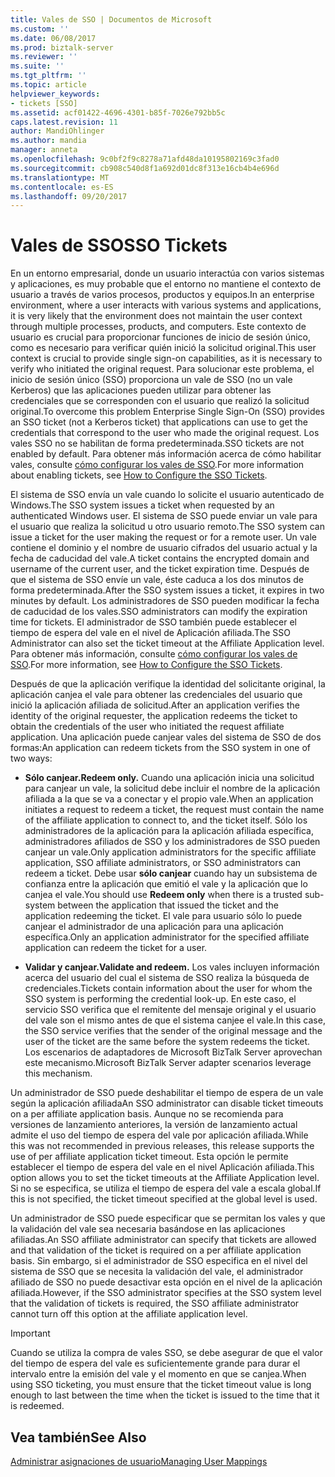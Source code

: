 ```yaml
---
title: Vales de SSO | Documentos de Microsoft
ms.custom: ''
ms.date: 06/08/2017
ms.prod: biztalk-server
ms.reviewer: ''
ms.suite: ''
ms.tgt_pltfrm: ''
ms.topic: article
helpviewer_keywords:
- tickets [SSO]
ms.assetid: acf01422-4696-4301-b85f-7026e792bb5c
caps.latest.revision: 11
author: MandiOhlinger
ms.author: mandia
manager: anneta
ms.openlocfilehash: 9c0bf2f9c8278a71afd48da10195802169c3fad0
ms.sourcegitcommit: cb908c540d8f1a692d01dc8f313e16cb4b4e696d
ms.translationtype: MT
ms.contentlocale: es-ES
ms.lasthandoff: 09/20/2017
---
```

# <a name="sso-tickets"></a><span data-ttu-id="c341c-102">Vales de SSO</span><span class="sxs-lookup"><span data-stu-id="c341c-102">SSO Tickets</span></span>
<span data-ttu-id="c341c-103">En un entorno empresarial, donde un usuario interactúa con varios sistemas y aplicaciones, es muy probable que el entorno no mantiene el contexto de usuario a través de varios procesos, productos y equipos.</span><span class="sxs-lookup"><span data-stu-id="c341c-103">In an enterprise environment, where a user interacts with various systems and applications, it is very likely that the environment does not maintain the user context through multiple processes, products, and computers.</span></span> <span data-ttu-id="c341c-104">Este contexto de usuario es crucial para proporcionar funciones de inicio de sesión único, como es necesario para verificar quién inició la solicitud original.</span><span class="sxs-lookup"><span data-stu-id="c341c-104">This user context is crucial to provide single sign-on capabilities, as it is necessary to verify who initiated the original request.</span></span> <span data-ttu-id="c341c-105">Para solucionar este problema, el inicio de sesión único (SSO) proporciona un vale de SSO (no un vale Kerberos) que las aplicaciones pueden utilizar para obtener las credenciales que se corresponden con el usuario que realizó la solicitud original.</span><span class="sxs-lookup"><span data-stu-id="c341c-105">To overcome this problem Enterprise Single Sign-On (SSO) provides an SSO ticket (not a Kerberos ticket) that applications can use to get the credentials that correspond to the user who made the original request.</span></span> <span data-ttu-id="c341c-106">Los vales SSO no se habilitan de forma predeterminada.</span><span class="sxs-lookup"><span data-stu-id="c341c-106">SSO tickets are not enabled by default.</span></span> <span data-ttu-id="c341c-107">Para obtener más información acerca de cómo habilitar vales, consulte [cómo configurar los vales de SSO](../core/how-to-configure-the-sso-tickets.md).</span><span class="sxs-lookup"><span data-stu-id="c341c-107">For more information about enabling tickets, see [How to Configure the SSO Tickets](../core/how-to-configure-the-sso-tickets.md).</span></span>  
  
 <span data-ttu-id="c341c-108">El sistema de SSO envía un vale cuando lo solicite el usuario autenticado de Windows.</span><span class="sxs-lookup"><span data-stu-id="c341c-108">The SSO system issues a ticket when requested by an authenticated Windows user.</span></span> <span data-ttu-id="c341c-109">El sistema de SSO puede enviar un vale para el usuario que realiza la solicitud u otro usuario remoto.</span><span class="sxs-lookup"><span data-stu-id="c341c-109">The SSO system can issue a ticket for the user making the request or for a remote user.</span></span> <span data-ttu-id="c341c-110">Un vale contiene el dominio y el nombre de usuario cifrados del usuario actual y la fecha de caducidad del vale.</span><span class="sxs-lookup"><span data-stu-id="c341c-110">A ticket contains the encrypted domain and username of the current user, and the ticket expiration time.</span></span> <span data-ttu-id="c341c-111">Después de que el sistema de SSO envíe un vale, éste caduca a los dos minutos de forma predeterminada.</span><span class="sxs-lookup"><span data-stu-id="c341c-111">After the SSO system issues a ticket, it expires in two minutes by default.</span></span> <span data-ttu-id="c341c-112">Los administradores de SSO pueden modificar la fecha de caducidad de los vales.</span><span class="sxs-lookup"><span data-stu-id="c341c-112">SSO administrators can modify the expiration time for tickets.</span></span> <span data-ttu-id="c341c-113">El administrador de SSO también puede establecer el tiempo de espera del vale en el nivel de Aplicación afiliada.</span><span class="sxs-lookup"><span data-stu-id="c341c-113">The SSO Administrator can also set the ticket timeout at the Affiliate Application level.</span></span> <span data-ttu-id="c341c-114">Para obtener más información, consulte [cómo configurar los vales de SSO](../core/how-to-configure-the-sso-tickets.md).</span><span class="sxs-lookup"><span data-stu-id="c341c-114">For more information, see [How to Configure the SSO Tickets](../core/how-to-configure-the-sso-tickets.md).</span></span>  
  
 <span data-ttu-id="c341c-115">Después de que la aplicación verifique la identidad del solicitante original, la aplicación canjea el vale para obtener las credenciales del usuario que inició la aplicación afiliada de solicitud.</span><span class="sxs-lookup"><span data-stu-id="c341c-115">After an application verifies the identity of the original requester, the application redeems the ticket to obtain the credentials of the user who initiated the request affiliate application.</span></span> <span data-ttu-id="c341c-116">Una aplicación puede canjear vales del sistema de SSO de dos formas:</span><span class="sxs-lookup"><span data-stu-id="c341c-116">An application can redeem tickets from the SSO system in one of two ways:</span></span>  
  
-   <span data-ttu-id="c341c-117">**Sólo canjear.**</span><span class="sxs-lookup"><span data-stu-id="c341c-117">**Redeem only.**</span></span> <span data-ttu-id="c341c-118">Cuando una aplicación inicia una solicitud para canjear un vale, la solicitud debe incluir el nombre de la aplicación afiliada a la que se va a conectar y el propio vale.</span><span class="sxs-lookup"><span data-stu-id="c341c-118">When an application initiates a request to redeem a ticket, the request must contain the name of the affiliate application to connect to, and the ticket itself.</span></span> <span data-ttu-id="c341c-119">Sólo los administradores de la aplicación para la aplicación afiliada específica, administradores afiliados de SSO y los administradores de SSO pueden canjear un vale.</span><span class="sxs-lookup"><span data-stu-id="c341c-119">Only application administrators for the specific affiliate application, SSO affiliate administrators, or SSO administrators can redeem a ticket.</span></span> <span data-ttu-id="c341c-120">Debe usar **sólo canjear** cuando hay un subsistema de confianza entre la aplicación que emitió el vale y la aplicación que lo canjea el vale.</span><span class="sxs-lookup"><span data-stu-id="c341c-120">You should use **Redeem only** when there is a trusted sub-system between the application that issued the ticket and the application redeeming the ticket.</span></span> <span data-ttu-id="c341c-121">El vale para usuario sólo lo puede canjear el administrador de una aplicación para una aplicación específica.</span><span class="sxs-lookup"><span data-stu-id="c341c-121">Only an application administrator for the specified affiliate application can redeem the ticket for a user.</span></span>  
  
-   <span data-ttu-id="c341c-122">**Validar y canjear.**</span><span class="sxs-lookup"><span data-stu-id="c341c-122">**Validate and redeem.**</span></span> <span data-ttu-id="c341c-123">Los vales incluyen información acerca del usuario del cual el sistema de SSO realiza la búsqueda de credenciales.</span><span class="sxs-lookup"><span data-stu-id="c341c-123">Tickets contain information about the user for whom the SSO system is performing the credential look-up.</span></span> <span data-ttu-id="c341c-124">En este caso, el servicio SSO verifica que el remitente del mensaje original y el usuario del vale son el mismo antes de que el sistema canjee el vale.</span><span class="sxs-lookup"><span data-stu-id="c341c-124">In this case, the SSO service verifies that the sender of the original message and the user of the ticket are the same before the system redeems the ticket.</span></span> <span data-ttu-id="c341c-125">Los escenarios de adaptadores de Microsoft BizTalk Server aprovechan este mecanismo.</span><span class="sxs-lookup"><span data-stu-id="c341c-125">Microsoft BizTalk Server adapter scenarios leverage this mechanism.</span></span>  
  
 <span data-ttu-id="c341c-126">Un administrador de SSO puede deshabilitar el tiempo de espera de un vale según la aplicación afiliada</span><span class="sxs-lookup"><span data-stu-id="c341c-126">An SSO administrator can disable ticket timeouts on a per affiliate application basis.</span></span> <span data-ttu-id="c341c-127">Aunque no se recomienda para versiones de lanzamiento anteriores, la versión de lanzamiento actual admite el uso del tiempo de espera del vale por aplicación afiliada.</span><span class="sxs-lookup"><span data-stu-id="c341c-127">While this was not recommended in previous releases, this release supports the use of per affiliate application ticket timeout.</span></span> <span data-ttu-id="c341c-128">Esta opción le permite establecer el tiempo de espera del vale en el nivel Aplicación afiliada.</span><span class="sxs-lookup"><span data-stu-id="c341c-128">This option allows you to set the ticket timeouts at the Affiliate Application level.</span></span> <span data-ttu-id="c341c-129">Si no se especifica, se utiliza el tiempo de espera del vale a escala global.</span><span class="sxs-lookup"><span data-stu-id="c341c-129">If this is not specified, the ticket timeout specified at the global level is used.</span></span>  
  
 <span data-ttu-id="c341c-130">Un administrador de SSO puede especificar que se permitan los vales y que la validación del vale sea necesaria basándose en las aplicaciones afiliadas.</span><span class="sxs-lookup"><span data-stu-id="c341c-130">An SSO affiliate administrator can specify that tickets are allowed and that validation of the ticket is required on a per affiliate application basis.</span></span> <span data-ttu-id="c341c-131">Sin embargo, si el administrador de SSO especifica en el nivel del sistema de SSO que se necesita la validación del vale, el administrador afiliado de SSO no puede desactivar esta opción en el nivel de la aplicación afiliada.</span><span class="sxs-lookup"><span data-stu-id="c341c-131">However, if the SSO administrator specifies at the SSO system level that the validation of tickets is required, the SSO affiliate administrator cannot turn off this option at the affiliate application level.</span></span>  
  
> [!IMPORTANT]
>  <span data-ttu-id="c341c-132">Cuando se utiliza la compra de vales SSO, se debe asegurar de que el valor del tiempo de espera del vale es suficientemente grande para durar el intervalo entre la emisión del vale y el momento en que se canjea.</span><span class="sxs-lookup"><span data-stu-id="c341c-132">When using SSO ticketing, you must ensure that the ticket timeout value is long enough to last between the time when the ticket is issued to the time that it is redeemed.</span></span>  
  
## <a name="see-also"></a><span data-ttu-id="c341c-133">Vea también</span><span class="sxs-lookup"><span data-stu-id="c341c-133">See Also</span></span>  
 [<span data-ttu-id="c341c-134">Administrar asignaciones de usuario</span><span class="sxs-lookup"><span data-stu-id="c341c-134">Managing User Mappings</span></span>](../core/managing-user-mappings.md)